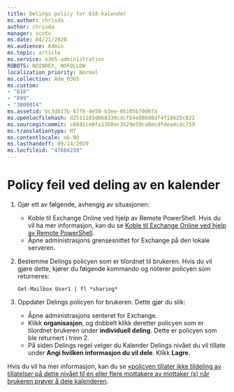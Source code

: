 ```yaml
---
title: Delings policy for 618-kalender
ms.author: chrisda
author: chrisda
manager: scotv
ms.date: 04/21/2020
ms.audience: Admin
ms.topic: article
ms.service: o365-administration
ROBOTS: NOINDEX, NOFOLLOW
localization_priority: Normal
ms.collection: Adm_O365
ms.custom:
- "618"
- "899"
- "3800014"
ms.assetid: bc3db17b-87f8-4e50-b3ee-8b105b70d67a
ms.openlocfilehash: d2511183d068330cdcfb4e08b08df4f18625c822
ms.sourcegitcommit: c6692ce0fa1358ec3529e59ca0ecdfdea4cdc759
ms.translationtype: MT
ms.contentlocale: nb-NO
ms.lasthandoff: 09/14/2020
ms.locfileid: "47684239"
---
```

# <a name="policy-error-when-sharing-a-calendar"></a>Policy feil ved deling av en kalender

1. Gjør ett av følgende, avhengig av situasjonen:
    - Koble til Exchange Online ved hjelp av Remote PowerShell. Hvis du vil ha mer informasjon, kan du se [Koble til Exchange Online ved hjelp av Remote PowerShell](https://technet.microsoft.com/library/jj984289%28v=exchg.160%29.aspx).
    - Åpne administrasjons grensesnittet for Exchange på den lokale serveren.
2. Bestemme Delings policyen som er tilordnet til brukeren. Hvis du vil gjøre dette, kjører du følgende kommando og noterer policyen som returneres:

    `
    Get-Mailbox User1 | fl *sharing*
    `

3. Oppdater Delings policyen for brukeren. Dette gjør du slik:
    - Åpne administrasjons senteret for Exchange.
    - Klikk **organisasjon**, og dobbelt klikk deretter policyen som er tilordnet brukeren under **individuell deling**. Dette er policyen som ble returnert i trinn 2.
    - På siden Delings regel velger du Kalender Delings nivået du vil tillate under **Angi hvilken informasjon du vil dele**. Klikk **Lagre**.

Hvis du vil ha mer informasjon, kan du se [«policyen tillater ikke tildeling av tillatelser på dette nivået til én eller flere mottakere av mottaker (s) når brukeren prøver å dele kalenderen](https://docs.microsoft.com/exchange/troubleshoot/calendar-sharing/policy-permissions-issue).

